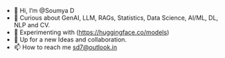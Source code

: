- 👋 Hi, I’m @Soumya D
- 👀 Curious about GenAI, LLM, RAGs, Statistics, Data Science, AI/ML, DL, NLP and CV.
- 🌱 Experimenting with (https://huggingface.co/models)
- 💞️ Up for a new Ideas and collaboration.
- 📫 How to reach me sd7@outlook.in

<!---
dotsd/dotsd is a ✨ special ✨ repository because its `README.md` (this file) appears on your GitHub profile.
You can click the Preview link to take a look at your changes.
--->
